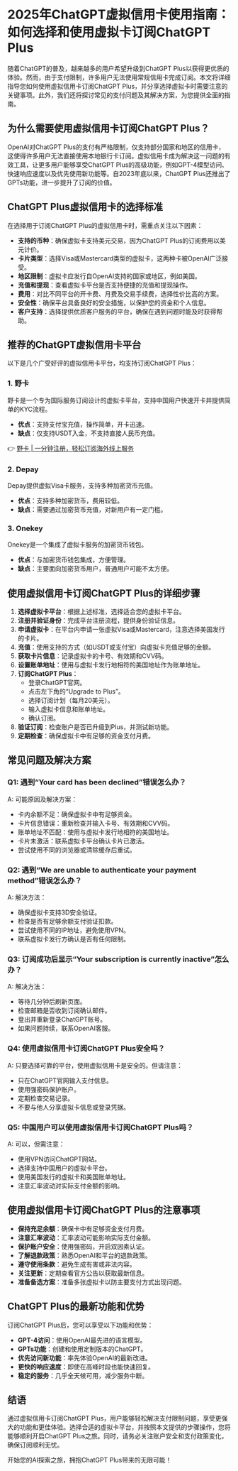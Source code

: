 # 2025年ChatGPT虚拟信用卡使用指南：如何选择和使用虚拟卡订阅ChatGPT Plus

随着ChatGPT的普及，越来越多的用户希望升级到ChatGPT Plus以获得更优质的体验。然而，由于支付限制，许多用户无法使用常规信用卡完成订阅。本文将详细指导您如何使用虚拟信用卡订阅ChatGPT Plus，并分享选择虚拟卡时需要注意的关键事项。此外，我们还将探讨常见的支付问题及其解决方案，为您提供全面的指南。

## 为什么需要使用虚拟信用卡订阅ChatGPT Plus？

OpenAI对ChatGPT Plus的支付有严格限制，仅支持部分国家和地区的信用卡，这使得许多用户无法直接使用本地银行卡订阅。虚拟信用卡成为解决这一问题的有效工具，让更多用户能够享受ChatGPT Plus的高级功能，例如GPT-4模型访问、快速响应速度以及优先使用新功能等。自2023年底以来，ChatGPT Plus还推出了GPTs功能，进一步提升了订阅的价值。

## ChatGPT Plus虚拟信用卡的选择标准

在选择用于订阅ChatGPT Plus的虚拟信用卡时，需重点关注以下因素：

- **支持的币种**：确保虚拟卡支持美元交易，因为ChatGPT Plus的订阅费用以美元计价。
- **卡片类型**：选择Visa或Mastercard类型的虚拟卡，这两种卡被OpenAI广泛接受。
- **地区限制**：虚拟卡应发行自OpenAI支持的国家或地区，例如美国。
- **充值和提现**：查看虚拟卡平台是否支持便捷的充值和提现操作。
- **费用**：对比不同平台的开卡费、月费及交易手续费，选择性价比高的方案。
- **安全性**：确保平台具备良好的安全措施，以保护您的资金和个人信息。
- **客户支持**：选择提供优质客户服务的平台，确保在遇到问题时能及时获得帮助。

## 推荐的ChatGPT虚拟信用卡平台

以下是几个广受好评的虚拟信用卡平台，均支持订阅ChatGPT Plus：

### 1. 野卡
野卡是一个专为国际服务订阅设计的虚拟卡平台，支持中国用户快速开卡并提供简单的KYC流程。

- **优点**：支持支付宝充值，操作简单，开卡迅速。
- **缺点**：仅支持USDT入金，不支持直接人民币充值。

👉 [野卡 | 一分钟注册，轻松订阅海外线上服务](https://bbtdd.com/yeka)

### 2. Depay
Depay提供虚拟Visa卡服务，支持多种加密货币充值。

- **优点**：支持多种加密货币，费用较低。
- **缺点**：需要通过加密货币充值，对新用户有一定门槛。

### 3. Onekey
Onekey是一个集成了虚拟卡服务的加密货币钱包。

- **优点**：与加密货币钱包集成，方便管理。
- **缺点**：主要面向加密货币用户，普通用户可能不太方便。

## 使用虚拟信用卡订阅ChatGPT Plus的详细步骤

1. **选择虚拟卡平台**：根据上述标准，选择适合您的虚拟卡平台。
2. **注册并验证身份**：完成平台注册流程，提供身份验证信息。
3. **申请虚拟卡**：在平台内申请一张虚拟Visa或Mastercard，注意选择美国发行的卡片。
4. **充值**：使用支持的方式（如USDT或支付宝）向虚拟卡充值足够的金额。
5. **获取卡片信息**：记录虚拟卡的卡号、有效期和CVV码。
6. **设置账单地址**：使用与虚拟卡发行地相符的美国地址作为账单地址。
7. **订阅ChatGPT Plus**：
   - 登录ChatGPT官网。
   - 点击左下角的“Upgrade to Plus”。
   - 选择订阅计划（每月20美元）。
   - 输入虚拟卡信息和账单地址。
   - 确认订阅。
8. **验证订阅**：检查账户是否已升级到Plus，并测试新功能。
9. **定期检查**：确保虚拟卡中有足够的资金支付月费。

## 常见问题及解决方案

### Q1: 遇到“Your card has been declined”错误怎么办？
A: 可能原因及解决方案：
- 卡内余额不足：确保虚拟卡中有足够资金。
- 卡片信息错误：重新检查并输入卡号、有效期和CVV码。
- 账单地址不匹配：使用与虚拟卡发行地相符的美国地址。
- 卡片未激活：联系虚拟卡平台确认卡片已激活。
- 尝试使用不同的浏览器或清除缓存后重试。

### Q2: 遇到“We are unable to authenticate your payment method”错误怎么办？
A: 解决方法：
- 确保虚拟卡支持3D安全验证。
- 检查是否有足够余额支付验证扣款。
- 尝试使用不同的IP地址，避免使用VPN。
- 联系虚拟卡发行方确认是否有任何限制。

### Q3: 订阅成功后显示“Your subscription is currently inactive”怎么办？
A: 解决方法：
- 等待几分钟后刷新页面。
- 检查邮箱是否收到订阅确认邮件。
- 登出并重新登录ChatGPT账号。
- 如果问题持续，联系OpenAI客服。

### Q4: 使用虚拟信用卡订阅ChatGPT Plus安全吗？
A: 只要选择可靠的平台，使用虚拟信用卡是安全的。但请注意：
- 只在ChatGPT官网输入支付信息。
- 使用强密码保护账户。
- 定期检查交易记录。
- 不要与他人分享虚拟卡信息或登录凭据。

### Q5: 中国用户可以使用虚拟信用卡订阅ChatGPT Plus吗？
A: 可以，但需注意：
- 使用VPN访问ChatGPT网站。
- 选择支持中国用户的虚拟卡平台。
- 使用美国发行的虚拟卡和美国账单地址。
- 注意汇率波动对实际支付金额的影响。

## 使用虚拟信用卡订阅ChatGPT Plus的注意事项

- **保持充足余额**：确保卡中有足够资金支付月费。
- **注意汇率波动**：汇率波动可能影响实际支付金额。
- **保护账户安全**：使用强密码，开启双因素认证。
- **了解退款政策**：熟悉OpenAI和平台的退款政策。
- **遵守使用条款**：避免生成有害或非法内容。
- **关注更新**：定期查看官方公告以获取最新信息。
- **准备备选方案**：准备多张虚拟卡以防主要支付方式出现问题。

## ChatGPT Plus的最新功能和优势

订阅ChatGPT Plus后，您可以享受以下功能和优势：
- **GPT-4访问**：使用OpenAI最先进的语言模型。
- **GPTs功能**：创建和使用定制版本的ChatGPT。
- **优先访问新功能**：率先体验OpenAI的最新改进。
- **更快的响应速度**：即使在高峰时段也能快速回复。
- **稳定的服务**：几乎全天候可用，减少服务中断。

## 结语

通过虚拟信用卡订阅ChatGPT Plus，用户能够轻松解决支付限制问题，享受更强大的功能和更佳体验。选择合适的虚拟卡平台，并按照本文提供的步骤操作，您将能够顺利开启ChatGPT Plus之旅。同时，请务必关注账户安全和支付政策变化，确保订阅顺利无忧。

开始您的AI探索之旅，拥抱ChatGPT Plus带来的无限可能！